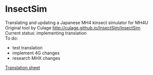 # InsectSim    
Translating and updating a Japanese MH4 kinsect simulator for MH4U    
Original tool by Culage http://culage.github.io/InsectSim/InsectSim    
Current status: implementing translation    
To do: 

* test translation
* implement 4G changes
* research MHX changes
  
[Translation sheet](https://docs.google.com/spreadsheets/d/1fVJ2eAtS1vWQCxpIEioA8ahEgLEFwg4-7g2GKKs2DxA/edit?usp=sharing)
